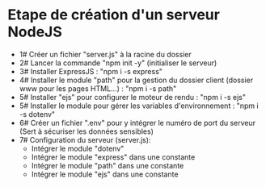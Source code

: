 # Etape de création d'un serveur NodeJS
- 1# Créer un fichier "server.js" à la racine du dossier
- 2# Lancer la commande "npm init -y" (initialiser le serveur)
- 3# Installer ExpressJS : "npm i -s express"
- 4# Installer le module "path" pour la gestion du dossier client (dossier www pour les pages HTML...) : "npm i -s path"
- 5# Installer "ejs" pour configurer le moteur de rendu : "npm i -s ejs"
- 5# Installer le module pour gérer les variables d'environnement : "npm i -s dotenv"
- 6# Créer un fichier ".env" pour y intégrer le numéro de port du serveur (Sert à sécuriser les données sensibles)
- 7# Configuration du serveur (server.js):
    - Intégrer le module "dotenv"
    - Intégrer le module "express" dans une constante
    - Intégrer le module "path" dans une constante
    - Intégrer le module "ejs" dans une constante